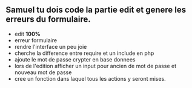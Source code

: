 ## **Samuel** tu dois code la partie edit et genere les erreurs du formulaire.

 - edit  **100%**
 - erreur formulaire
 - rendre l'interface un peu joie
- cherche la difference entre require et un include en php
- ajoute le mot de passe crypter en base donnees
- lors de l'edition afficher un input pour ancien de mot de passe et nouveau mot de passe
- cree un fonction dans laquel tous les actions y seront mises.